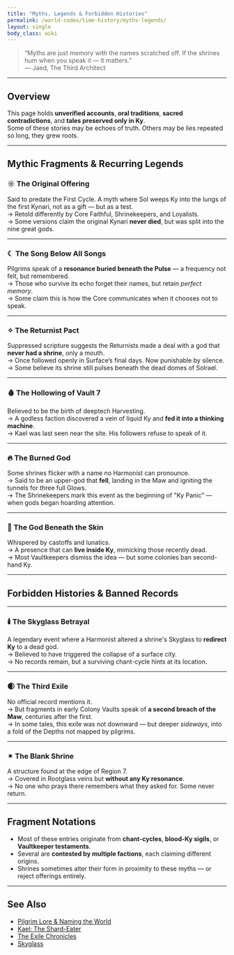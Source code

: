 ```yaml
---
title: "Myths, Legends & Forbidden Histories"
permalink: /world-codex/time-history/myths-legends/
layout: single
body_class: wiki
---
```


> “Myths are just memory with the names scratched off. If the shrines hum when you speak it — it matters.”  
> — Jaed, The Third Architect

---

## Overview

This page holds **unverified accounts**, **oral traditions**, **sacred contradictions**, and **tales preserved only in Ky**.  
Some of these stories may be echoes of truth. Others may be lies repeated so long, they grew roots.

---

## Mythic Fragments & Recurring Legends

### ☼ The Original Offering  
Said to predate the First Cycle. A myth where Sol weeps Ky into the lungs of the first Kynari, not as a gift — but as a test.  
→ Retold differently by Core Faithful, Shrinekeepers, and Loyalists.  
→ Some versions claim the original Kynari **never died**, but was split into the nine great gods.

---

### ☾ The Song Below All Songs  
Pilgrims speak of a **resonance buried beneath the Pulse** — a frequency not felt, but remembered.  
→ Those who survive its echo forget their names, but retain *perfect memory*.  
→ Some claim this is how the Core communicates when it chooses not to speak.

---

### ✧ The Returnist Pact  
Suppressed scripture suggests the Returnists made a deal with a god that **never had a shrine**, only a mouth.  
→ Once followed openly in Surface’s final days. Now punishable by silence.  
→ Some believe its shrine still pulses beneath the dead domes of Solrael.

---

### 🩸 The Hollowing of Vault 7  
Believed to be the birth of deeptech Harvesting.  
→ A godless faction discovered a vein of liquid Ky and **fed it into a thinking machine**.  
→ Kael was last seen near the site. His followers refuse to speak of it.

---

### 🔥 The Burned God  
Some shrines flicker with a name no Harmonist can pronounce.  
→ Said to be an upper-god that **fell**, landing in the Maw and igniting the tunnels for three full Glows.  
→ The Shrinekeepers mark this event as the beginning of "Ky Panic" — when gods began hoarding attention.

---

### 🐚 The God Beneath the Skin  
Whispered by castoffs and lunatics.  
→ A presence that can **live inside Ky**, mimicking those recently dead.  
→ Most Vaultkeepers dismiss the idea — but some colonies ban second-hand Ky.

---

## Forbidden Histories & Banned Records

---

### 🕯️ The Skyglass Betrayal  
A legendary event where a Harmonist altered a shrine's Skyglass to **redirect Ky** to a dead god.  
→ Believed to have triggered the collapse of a surface city.  
→ No records remain, but a surviving chant-cycle hints at its location.

---

### 🌒 The Third Exile  
No official record mentions it.  
→ But fragments in early Colony Vaults speak of **a second breach of the Maw**, centuries after the first.  
→ In some tales, this exile was not downward — but deeper *sideways*, into a fold of the Depths not mapped by pilgrims.

---

### ✴ The Blank Shrine  
A structure found at the edge of Region 7.  
→ Covered in Rootglass veins but **without any Ky resonance**.  
→ No one who prays there remembers what they asked for. Some never return.

---

## Fragment Notations

- Most of these entries originate from **chant-cycles**, **blood-Ky sigils**, or **Vaultkeeper testaments**.
- Several are **contested by multiple factions**, each claiming different origins.
- Shrines sometimes alter their form in proximity to these myths — or reject offerings entirely.

---

## See Also

- [Pilgrim Lore & Naming the World](/world-codex/geography-lost-realms/pilgrim-lore-naming-the-world/)
- [Kael: The Shard-Eater](/world-codex/mythic-characters/kael/)
- [The Exile Chronicles](/blog/2025/07/11/the-exile-02.html)
- [Skyglass](/world-codex/ky-and-skyglass/skyglass/)
